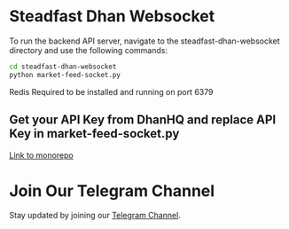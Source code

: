 # Steadfast Dhan Websocket
To run the backend API server, navigate to the steadfast-dhan-websocket directory and use the following commands:

```bash
cd steadfast-dhan-websocket
python market-feed-socket.py
```
Redis Required to be installed and running on port 6379

## Get your API Key from DhanHQ and replace API Key in market-feed-socket.py 

[Link to monorepo](https://github.com/narenkram/steadfast-stoic-monorepo)

# Join Our Telegram Channel

Stay updated by joining our [Telegram Channel](https://t.me/steadfaststoic).